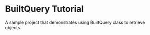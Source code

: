 BuiltQuery Tutorial
===========================
A sample project that demonstrates using BuiltQuery class to retrieve objects.
